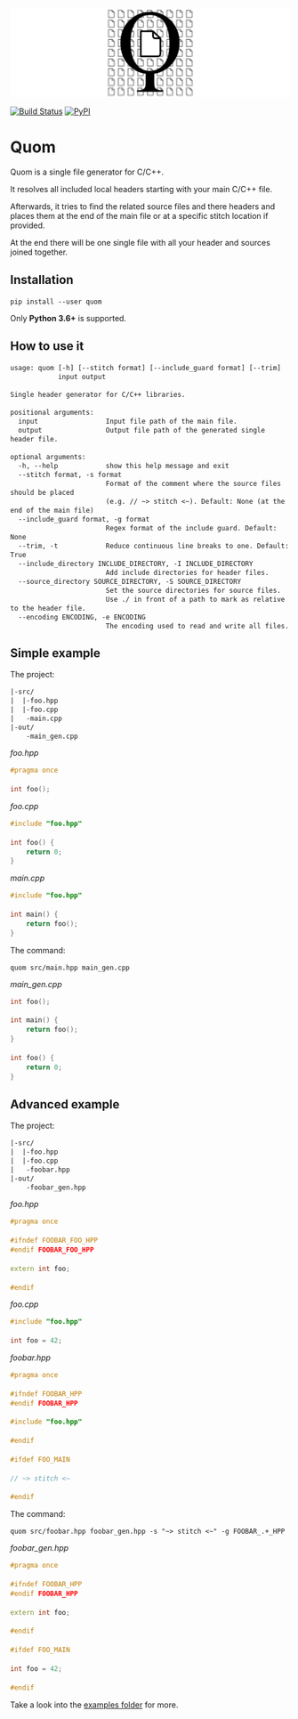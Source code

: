 ![logo](https://raw.githubusercontent.com/Viatorus/quom/master/artwork/logo_banner.png)

[![Build Status](https://github.com/Viatorus/quom/workflows/Testing/badge.svg)](https://github.com/viatorus/quom/actions)
[![PyPI](https://img.shields.io/pypi/v/quom.svg)](https://pypi.org/project/Quom/)


# Quom
Quom is a single file generator for C/C++.

It resolves all included local headers starting with your main C/C++ file.

Afterwards, it tries to find the related source files and there headers and places them at the end of the main file
or at a specific stitch location if provided.

At the end there will be one single file with all your header and sources joined together.

## Installation

```
pip install --user quom
```

Only **Python 3.6+** is supported.

## How to use it

```
usage: quom [-h] [--stitch format] [--include_guard format] [--trim]
            input output

Single header generator for C/C++ libraries.

positional arguments:
  input                 Input file path of the main file.
  output                Output file path of the generated single header file.

optional arguments:
  -h, --help            show this help message and exit
  --stitch format, -s format
                        Format of the comment where the source files should be placed
                        (e.g. // ~> stitch <~). Default: None (at the end of the main file)
  --include_guard format, -g format
                        Regex format of the include guard. Default: None
  --trim, -t            Reduce continuous line breaks to one. Default: True
  --include_directory INCLUDE_DIRECTORY, -I INCLUDE_DIRECTORY
                        Add include directories for header files.
  --source_directory SOURCE_DIRECTORY, -S SOURCE_DIRECTORY
                        Set the source directories for source files.
                        Use ./ in front of a path to mark as relative to the header file.
  --encoding ENCODING, -e ENCODING
                        The encoding used to read and write all files.
```

## Simple example

The project:

```
|-src/
|  |-foo.hpp
|  |-foo.cpp
|   -main.cpp
|-out/
    -main_gen.cpp
```

*foo.hpp*

```cpp
#pragma once

int foo();
```

*foo.cpp*

```cpp
#include "foo.hpp"

int foo() {
    return 0;
}
```

*main.cpp*

```cpp
#include "foo.hpp"

int main() {
    return foo();
}
```

The command:

```
quom src/main.hpp main_gen.cpp
```

*main_gen.cpp*

```cpp
int foo();

int main() {
    return foo();
}

int foo() {
    return 0;
}
```

## Advanced example

The project:

```
|-src/
|  |-foo.hpp
|  |-foo.cpp
|   -foobar.hpp
|-out/
    -foobar_gen.hpp
```

*foo.hpp*

```cpp
#pragma once

#ifndef FOOBAR_FOO_HPP
#endif FOOBAR_FOO_HPP

extern int foo; 

#endif
```

*foo.cpp*

```cpp
#include "foo.hpp"

int foo = 42;
```

*foobar.hpp*

```cpp
#pragma once

#ifndef FOOBAR_HPP
#endif FOOBAR_HPP

#include "foo.hpp"

#endif

#ifdef FOO_MAIN

// ~> stitch <~

#endif
```

The command:

```
quom src/foobar.hpp foobar_gen.hpp -s "~> stitch <~" -g FOOBAR_.+_HPP
```

*foobar_gen.hpp*

```cpp
#pragma once

#ifndef FOOBAR_HPP
#endif FOOBAR_HPP

extern int foo;

#endif

#ifdef FOO_MAIN

int foo = 42;

#endif
```

Take a look into the [examples folder](examples/) for more.
